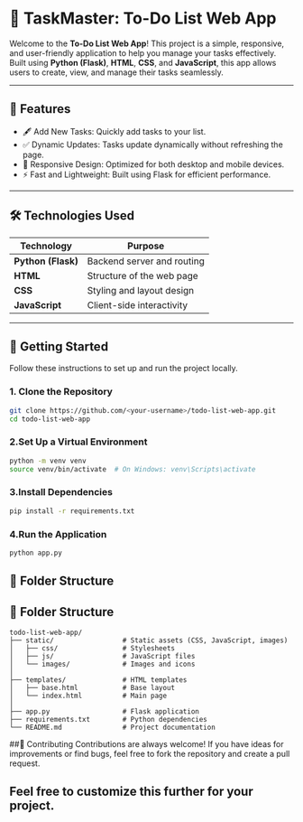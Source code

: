 # 📝 TaskMaster: To-Do List Web App

Welcome to the **To-Do List Web App**! This project is a simple, responsive, and user-friendly application to help you manage your tasks effectively. Built using **Python (Flask)**, **HTML**, **CSS**, and **JavaScript**, this app allows users to create, view, and manage their tasks seamlessly.

---

## 🎯 Features

- 🖋 Add New Tasks: Quickly add tasks to your list.
- ✅ Dynamic Updates: Tasks update dynamically without refreshing the page.
- 🎨 Responsive Design: Optimized for both desktop and mobile devices.
- ⚡ Fast and Lightweight: Built using Flask for efficient performance.

---

## 🛠️ Technologies Used

| Technology         | Purpose                         |
|--------------------|---------------------------------|
| **Python (Flask)** | Backend server and routing      |
| **HTML**           | Structure of the web page       |
| **CSS**            | Styling and layout design       |
| **JavaScript**     | Client-side interactivity       |

---

## 🚀 Getting Started

Follow these instructions to set up and run the project locally.

### 1. Clone the Repository
```bash
git clone https://github.com/<your-username>/todo-list-web-app.git
cd todo-list-web-app
```
### 2.Set Up a Virtual Environment
```bash
python -m venv venv
source venv/bin/activate  # On Windows: venv\Scripts\activate
```
### 3.Install Dependencies
```bash
pip install -r requirements.txt

```
### 4.Run the Application
```bash
python app.py
```
## 📂 Folder Structure
## 📂 Folder Structure

```plaintext
todo-list-web-app/
├── static/                 # Static assets (CSS, JavaScript, images)
│   ├── css/                # Stylesheets
│   ├── js/                 # JavaScript files
│   └── images/             # Images and icons
│
├── templates/              # HTML templates
│   ├── base.html           # Base layout
│   └── index.html          # Main page
│
├── app.py                  # Flask application
├── requirements.txt        # Python dependencies
└── README.md               # Project documentation
```

##🌟 Contributing
Contributions are always welcome! If you have ideas for improvements or find bugs, feel free to fork the repository and create a pull request.
## Feel free to customize this further for your project.
